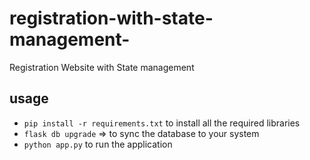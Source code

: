 # registration-with-state-management-
Registration Website with State management

## usage
- `pip install -r requirements.txt` to install all the required libraries
- `flask db upgrade` => to sync the database to your system
- `python app.py` to run the application
